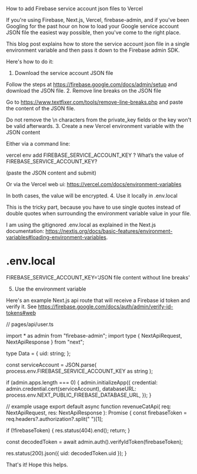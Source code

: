  How to add Firebase service account json files to Vercel

If you're using Firebase, Next.js, Vercel, firebase-admin, and if you've been Googling for the past hour on how to load your Google service account JSON file the easiest way possible, then you've come to the right place.

This blog post explains how to store the service account json file in a single environment variable and then pass it down to the Firebase admin SDK.

Here's how to do it:
1. Download the service account JSON file

Follow the steps at https://firebase.google.com/docs/admin/setup and download the JSON file.
2. Remove line breaks on the JSON file

Go to https://www.textfixer.com/tools/remove-line-breaks.php and paste the content of the JSON file.

Do not remove the \n characters from the private_key fields or the key won't be valid afterwards.
3. Create a new Vercel environment variable with the JSON content

Either via a command line:

vercel env add FIREBASE_SERVICE_ACCOUNT_KEY
? What’s the value of FIREBASE_SERVICE_ACCOUNT_KEY?

(paste the JSON content and submit)

Or via the Vercel web ui: https://vercel.com/docs/environment-variables

In both cases, the value will be encrypted.
4. Use it locally in .env.local

This is the tricky part, because you have to use single quotes instead of double quotes when surrounding the environment variable value in your file.

I am using the gitignored .env.local as explained in the Next.js documentation: https://nextjs.org/docs/basic-features/environment-variables#loading-environment-variables.

# .env.local
FIREBASE_SERVICE_ACCOUNT_KEY='JSON file content without line breaks'

5. Use the environment variable

Here's an example Next.js api route that will receive a Firebase id token and verify it. See https://firebase.google.com/docs/auth/admin/verify-id-tokens#web

// pages/api/user.ts

import * as admin from "firebase-admin";
import type { NextApiRequest, NextApiResponse } from "next";

type Data = {
  uid: string;
};

const serviceAccount = JSON.parse(
  process.env.FIREBASE_SERVICE_ACCOUNT_KEY as string
);

if (admin.apps.length === 0) {
  admin.initializeApp({
    credential: admin.credential.cert(serviceAccount),
    databaseURL: process.env.NEXT_PUBLIC_FIREBASE_DATABASE_URL,
  });
}

// example usage 
export default async function revenueCatApi(
  req: NextApiRequest,
  res: NextApiResponse<Data>
): Promise<void> {
  const firebaseToken = req.headers?.authorization?.split(" ")[1];

  if (!firebaseToken) {
    res.status(404).end();
    return;
  }

  const decodedToken = await admin.auth().verifyIdToken(firebaseToken);

  res.status(200).json({ uid: decodedToken.uid });
}

That's it! Hope this helps.